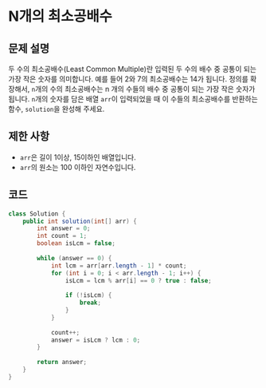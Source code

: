 # N개의 최소공배수

## 문제 설명
두 수의 최소공배수(Least Common Multiple)란 입력된 두 수의 배수 중 공통이 되는 가장 작은 숫자를 의미합니다. 예를 들어 2와 7의 최소공배수는 14가 됩니다. 정의를 확장해서, `n`개의 수의 최소공배수는 n 개의 수들의 배수 중 공통이 되는 가장 작은 숫자가 됩니다. `n`개의 숫자를 담은 배열 `arr`이 입력되었을 때 이 수들의 최소공배수를 반환하는 함수, `solution`을 완성해 주세요.

## 제한 사항
- `arr`은 길이 1이상, 15이하인 배열입니다.
- `arr`의 원소는 100 이하인 자연수입니다.

## 코드
```java
class Solution {
    public int solution(int[] arr) {
        int answer = 0;
        int count = 1;
        boolean isLcm = false;
        
        while (answer == 0) {
            int lcm = arr[arr.length - 1] * count;
            for (int i = 0; i < arr.length - 1; i++) {
                isLcm = lcm % arr[i] == 0 ? true : false;
                
                if (!isLcm) {
                    break;
                }
            }
            
            count++;
            answer = isLcm ? lcm : 0;
        }
        
        return answer;
    }
}
```